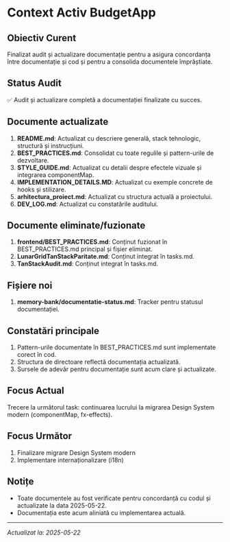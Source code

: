 # Context Activ BudgetApp

## Obiectiv Curent
Finalizat audit și actualizare documentație pentru a asigura concordanța între documentație și cod și pentru a consolida documentele împrăștiate.

## Status Audit
✅ Audit și actualizare completă a documentației finalizate cu succes.

## Documente actualizate
1. **README.md**: Actualizat cu descriere generală, stack tehnologic, structură și instrucțiuni.
2. **BEST_PRACTICES.md**: Consolidat cu toate regulile și pattern-urile de dezvoltare.
3. **STYLE_GUIDE.md**: Actualizat cu detalii despre efectele vizuale și integrarea componentMap.
4. **IMPLEMENTATION_DETAILS.MD**: Actualizat cu exemple concrete de hooks și stilizare.
5. **arhitectura_proiect.md**: Actualizat cu structura actuală a proiectului.
6. **DEV_LOG.md**: Actualizat cu constatările auditului.

## Documente eliminate/fuzionate
1. **frontend/BEST_PRACTICES.md**: Conținut fuzionat în BEST_PRACTICES.md principal și fișier eliminat.
2. **LunarGridTanStackParitate.md**: Conținut integrat în tasks.md.
3. **TanStackAudit.md**: Conținut integrat în tasks.md.

## Fișiere noi
1. **memory-bank/documentatie-status.md**: Tracker pentru statusul documentației.

## Constatări principale
1. Pattern-urile documentate în BEST_PRACTICES.md sunt implementate corect în cod.
2. Structura de directoare reflectă documentația actualizată.
3. Sursele de adevăr pentru documentație sunt acum clare și actualizate.

## Focus Actual
Trecere la următorul task: continuarea lucrului la migrarea Design System modern (componentMap, fx-effects).

## Focus Următor
1. Finalizare migrare Design System modern
2. Implementare internaționalizare (i18n)

## Notițe
- Toate documentele au fost verificate pentru concordanță cu codul și actualizate la data 2025-05-22.
- Documentația este acum aliniată cu implementarea actuală.

---
*Actualizat la: 2025-05-22* 